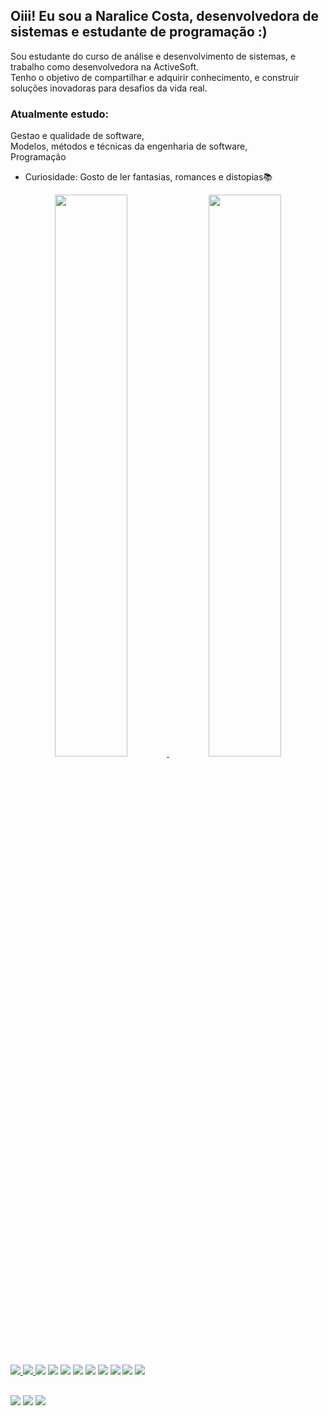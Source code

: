 ## Oiii! Eu sou a Naralice Costa, desenvolvedora de sistemas e estudante de programação :) 
Sou estudante do curso de análise e desenvolvimento de sistemas, e trabalho como desenvolvedora na ActiveSoft.<br>
Tenho o objetivo de compartilhar e adquirir conhecimento, e construir soluções inovadoras para desafios da vida real.

<h3>Atualmente estudo:</h3>
 <p> Gestao e qualidade de software,<br>
     Modelos, métodos e técnicas da engenharia de software,<br>
   Programação 
 </p>

- Curiosidade: Gosto de ler fantasias, romances e distopias📚<br>

<div align="center">
  <a href="https://github.com/naralicecosta">
  <img width="48%"  src="https://github-readme-stats.vercel.app/api?username=naralicecosta&show_icons=true&theme=gruvbox&include_all_commits=true&count_private=true"/>
  <img width="48%"  src="https://github-readme-stats.vercel.app/api/top-langs/?username=naralicecosta&layout=compact&langs_count=7&theme=gruvbox"/>
</div>

<div>
 <img src="https://img.shields.io/badge/Django-092E20?style=for-the-badge&logo=django&logoColor=green" /> 
 <a href="https://pt-br.legacy.reactjs.org/">
 <img src="https://img.shields.io/badge/React-087ea9?style=for-the-badge&logo=react&logoColor=white">
 </a>
 <img src="https://img.shields.io/badge/JavaScript-323330?style=for-the-badge&logo=javascript&logoColor=F7DF1E"/>
 <img src="https://img.shields.io/badge/Python-FFD43B?style=for-the-badge&logo=python&logoColor=blue"/>
 <img src="https://img.shields.io/badge/TypeScript-007ACC?style=for-the-badge&logo=typescript&logoColor=white"/>
 <img src="https://img.shields.io/badge/Jira-0052CC?style=for-the-badge&logo=Jira&logoColor=white"/>
 <img src="https://img.shields.io/badge/MySQL-005C84?style=for-the-badge&logo=mysql&logoColor=white"/>
 <img src="https://img.shields.io/badge/GIT-E44C30?style=for-the-badge&logo=git&logoColor=white"/>
 <img src="https://img.shields.io/badge/Tailwind_CSS-38B2AC?style=for-the-badge&logo=tailwind-css&logoColor=white"/>
 <img src="https://img.shields.io/badge/CSS3-1572B6?style=for-the-badge&logo=css3&logoColor=white"/>
 <img src="https://img.shields.io/badge/HTML5-E34F26?style=for-the-badge&logo=html5&logoColor=white"/>
</div>

##

<div>
  <a href="https://www.instagram.com/vnara9/" target="_blank"><img src="https://img.shields.io/badge/-Instagram-%23E4405F?style=for-the-badge&logo=instagram&logoColor=white" target="_blank"></a>
  <a href = "mailto:naralicecosta04@gmail.com"><img src="https://img.shields.io/badge/Gmail-D14836?style=for-the-badge&logo=gmail&logoColor=white" target="_blank"></a>
  <a href="https://www.linkedin.com/in/naralice-costa/" target="_blank"><img src="https://img.shields.io/badge/-LinkedIn-%230077B5?style=for-the-badge&logo=linkedin&logoColor=white" target="_blank"></a> 

  
</div>
